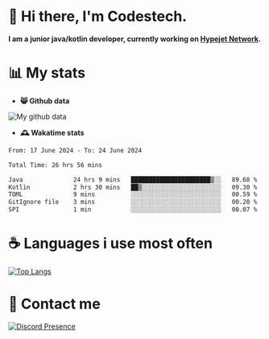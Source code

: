 # 👋 Hi there, I'm Codestech.
**I am a junior java/kotlin developer, currently working on [Hypejet Network](https://github.com/Hypejet).**

# 📊 My stats
- **😸 Github data**

![My github data](https://github-readme-stats.vercel.app/api?username=Codestech1&count_private=true&include_all_commits=true&theme=codeSTACKr)

- **🕰️ Wakatime stats**
<!--START_SECTION:waka-->

```txt
From: 17 June 2024 - To: 24 June 2024

Total Time: 26 hrs 56 mins

Java              24 hrs 9 mins   ██████████████████████▒░░   89.68 %
Kotlin            2 hrs 30 mins   ██▒░░░░░░░░░░░░░░░░░░░░░░   09.30 %
TOML              9 mins          ░░░░░░░░░░░░░░░░░░░░░░░░░   00.59 %
GitIgnore file    3 mins          ░░░░░░░░░░░░░░░░░░░░░░░░░   00.20 %
SPI               1 min           ░░░░░░░░░░░░░░░░░░░░░░░░░   00.07 %
```

<!--END_SECTION:waka-->

# ☕ Languages i use most often
[![Top Langs](https://github-readme-stats.vercel.app/api/top-langs/?username=Codestech1&layout=compact&langs_count=8&exclude_repo=window5000.github.io&theme=codeSTACKr)](https://github.com/anuraghazra/github-readme-stats)

# 💬 Contact me
[![Discord Presence](https://lanyard.cnrad.dev/api/650718742157852740)](https://discord.com/users/650718742157852740)
</br>
